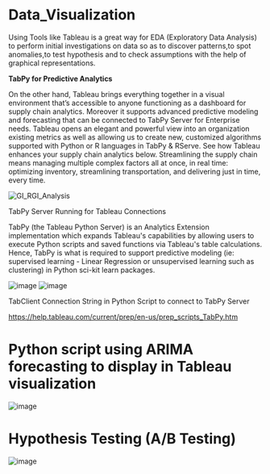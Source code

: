 # Data_Visualization

Using Tools like Tableau is a great way for EDA (Exploratory Data Analysis) to perform initial investigations on data so as to discover patterns,to spot anomalies,to test hypothesis and to check assumptions with the help of graphical representations.


**TabPy for Predictive Analytics**

On the other hand, Tableau brings everything together in a visual environment that’s accessible to anyone functioning as a dashboard for supply chain analytics. Moreover it supports advanced predictive modeling and forecasting that can be connected to TabPy Server for Enterprise needs. Tableau opens an elegant and powerful view into an organization existing metrics as well as allowing us to create new, customized algorithms supported with Python or R languages in TabPy & RServe. See how Tableau enhances your supply chain analytics below. Streamlining the supply chain means managing multiple complex factors all at once, in real time: optimizing inventory, streamlining transportation, and delivering just in time, every time. 

![GI_RGI_Analysis](https://user-images.githubusercontent.com/32416129/126684043-f6c012da-d7ab-40fc-a0ef-569b3fa87033.gif)


TabPy Server Running for Tableau Connections

TabPy (the Tableau Python Server) is an Analytics Extension implementation which expands Tableau's capabilities by allowing users to execute Python scripts and saved functions via Tableau's table calculations. Hence, TabPy is what is required to support predictive modeling (ie: supervised learning - Linear Regression or unsupervised learning such as clustering) in Python sci-kit learn packages.

![image](https://user-images.githubusercontent.com/32416129/126685433-7d688362-10b4-4d1b-a205-3c9ac2cc3a7a.png)
![image](https://user-images.githubusercontent.com/32416129/126685662-6fd0d8f7-fb9b-4fee-a959-53c65d359c2a.png)


TabClient Connection String in Python Script to connect to TabPy Server



https://help.tableau.com/current/prep/en-us/prep_scripts_TabPy.htm






 # Python script using ARIMA forecasting to display in Tableau visualization

![image](https://user-images.githubusercontent.com/32416129/126905772-77754b7c-79a5-4044-9169-dac31e26a0c9.png)


# Hypothesis Testing (A/B Testing)

![image](https://user-images.githubusercontent.com/32416129/127748116-cfe52d29-69fc-430d-b74a-f16b1dc72636.png)
